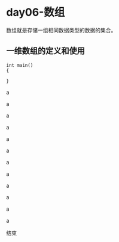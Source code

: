 # day06-数组

数组就是存储一组相同数据类型的数据的集合。

## 一维数组的定义和使用
    int main()
    {
        
    }


a

a

a

a

a

a

a

a

a

a

a

a

结束

